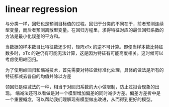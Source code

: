 # linear regression

与分类一样，回归也是预测目标值的过程。回归于分类的不同在于，前者预测连续型变量，而后者预测离散型变量。在回归方程里，求得特征对应的最佳回归系数的方法是最小化误差的平方和。  

当数据的样本数目比特征数还少时，矩阵xTx 的逆不可计算。即便当样本数比特征数多时，xTx 的逆仍有可能无法计算，这是因为特征有可能高度相关。这时候可以考虑使用岭回归。  

为了使用岭回归和缩减技术，首先需要对特征做标准化处理，具体的做法是所有的特征都减去各自的均值并除以方差  

领回归是缩减法的一种，相当于对回归系数的大小做限制，防止过拟合现象的出现。 缩减法还可以看做是对一个模型增加偏差的同时减少方差。偏差方差折中是一个重要概念，可以帮助我们理解现有模型做出改进，从而得到更好的模型。

